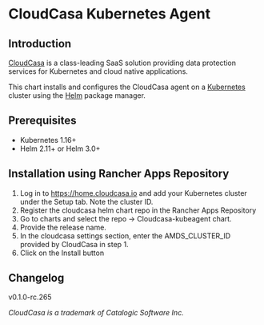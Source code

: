 # CloudCasa Kubernetes Agent

## Introduction

[CloudCasa](https://cloudcasa.io) is a class-leading SaaS solution providing data protection services for Kubernetes and cloud native applications.

This chart installs and configures the CloudCasa agent on a [Kubernetes](http://kubernetes.io) cluster using the [Helm](https://helm.sh) package manager.

## Prerequisites

- Kubernetes 1.16+
- Helm 2.11+ or Helm 3.0+

## Installation using Rancher Apps Repository

1. Log in to https://home.cloudcasa.io and add your Kubernetes cluster under the Setup tab. Note the cluster ID.
2. Register the cloudcasa helm chart repo in the Rancher Apps Repository
3. Go to charts and select the repo -> Cloudcasa-kubeagent chart.
4. Provide the release name.
5. In the cloudcasa settings section, enter the AMDS_CLUSTER_ID provided by CloudCasa in step 1.
6. Click on the Install button

## Changelog
v0.1.0-rc.265

*CloudCasa is a trademark of Catalogic Software Inc.*
